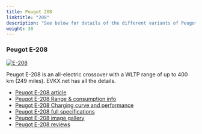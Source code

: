 ```yaml
---
title: Peugot 208
linktitle: "208"
description: "See below for details of the different variants of Peugot 208"
weight: 30
---
```

### Peugot E-208

<a href="/models/peugot/208/e-208/"><img src="https://media.evkx.net/multimedia/models/peugot/208/e-208/main_1_st.jpg" class="img-fluid" alt="E-208" ></a>

Peugot E-208 is an all-electric crossover with a WLTP range of up to 400 km (249 miles). EVKX.net has all the details. 

- [Peugot E-208 article](/models/peugot/208/e-208/)
- [Peugot E-208 Range & consumption info](/models/peugot/208/e-208/rangeandconsumption)
- [Peugot E-208 Charging curve and performance](/models/peugot/208/e-208/chargingcurve)
- [Peugot E-208 full specifications](/models/peugot/208/e-208/specifications)
- [Peugot E-208 image gallery](/models/peugot/208/e-208/gallery)
- [Peugot E-208 reviews](/models/peugot/208/e-208/reviews)

